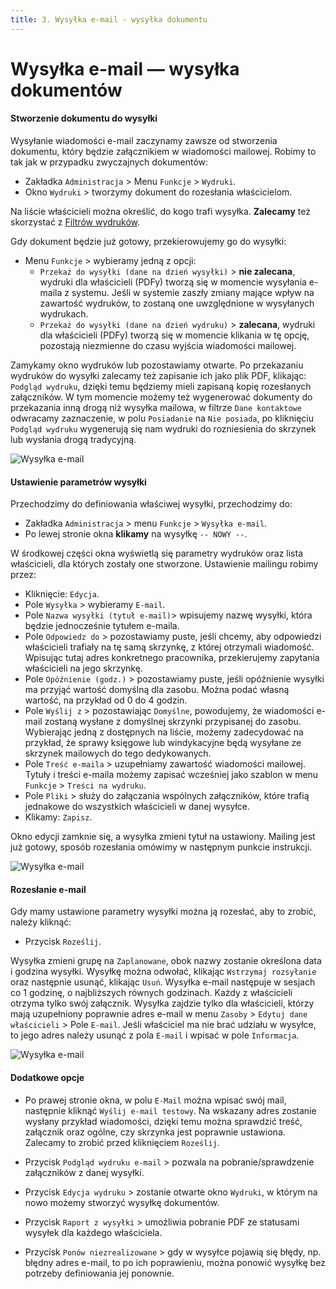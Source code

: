 ```yaml
---
title: 3. Wysyłka e-mail - wysyłka dokumentu
---
```


# Wysyłka e-mail — wysyłka dokumentów

#### Stworzenie dokumentu do wysyłki

Wysyłanie wiadomości e-mail zaczynamy zawsze od stworzenia dokumentu, który będzie załącznikiem w wiadomości mailowej. Robimy to tak jak w przypadku zwyczajnych dokumentów:

- Zakładka `Administracja` > Menu `Funkcje` > `Wydruki`.
- Okno `Wydruki` > tworzymy dokument do rozesłania właścicielom.

Na liście właścicieli można określić, do kogo trafi wysyłka. **Zalecamy** też skorzystać z [Filtrów wydruków](https://doc.weles3.pl/ogolne/wydruki/Filtry-wydrukow.html).

Gdy dokument będzie już gotowy, przekierowujemy go do wysyłki:

- Menu `Funkcje` > wybieramy jedną z opcji:
    - `Przekaż do wysyłki (dane na dzień wysyłki)` > **nie zalecana**, wydruki dla właścicieli (PDFy) tworzą się w momencie wysyłania e-maila z systemu. Jeśli w systemie zaszły zmiany mające wpływ na zawartość wydruków, to zostaną one uwzględnione w wysyłanych wydrukach.
    - `Przekaż do wysyłki (dane na dzień wydruku)` > **zalecana**, wydruki dla właścicieli (PDFy) tworzą się w momencie klikania w tę opcję, pozostają niezmienne do czasu wyjścia wiadomości mailowej.

Zamykamy okno wydruków lub pozostawiamy otwarte. Po przekazaniu wydruków do wysyłki zalecamy też zapisanie ich jako plik PDF, klikając: `Podgląd wydruku`, dzięki temu będziemy mieli zapisaną kopię rozesłanych załączników. W tym momencie możemy też wygenerować dokumenty do przekazania inną drogą niż wysyłka mailowa, w filtrze `Dane kontaktowe` odwracamy zaznaczenie, w polu `Posiadanie` na `Nie posiada`, po kliknięciu `Podgląd wydruku` wygenerują się nam wydruki do rozniesienia do skrzynek lub wysłania drogą tradycyjną.

![Wysyłka e-mail](wysylkaemailwydruk.gif)

#### Ustawienie parametrów wysyłki

Przechodzimy do definiowania właściwej wysyłki, przechodzimy do:

- Zakładka `Administracja` > menu `Funkcje` > `Wysyłka e-mail`.
- Po lewej stronie okna **klikamy** na wysyłkę `-- NOWY --`.

W środkowej części okna wyświetlą się parametry wydruków oraz lista właścicieli, dla których zostały one stworzone. Ustawienie mailingu robimy przez:

- Kliknięcie: `Edycja`.
- Pole `Wysyłka` > wybieramy `E-mail`.
- Pole `Nazwa wysyłki (tytuł e-mail)`> wpisujemy nazwę wysyłki, która będzie jednocześnie tytułem e-maila.
- Pole `Odpowiedz do` > pozostawiamy puste, jeśli chcemy, aby odpowiedzi właścicieli trafiały na tę samą skrzynkę, z której otrzymali wiadomość. Wpisując tutaj adres konkretnego pracownika, przekierujemy zapytania właścicieli na jego skrzynkę.
- Pole `Opóźnienie (godz.)` > pozostawiamy puste, jeśli opóźnienie wysyłki ma przyjąć wartość domyślną dla zasobu. Można podać własną wartość, na przykład od 0 do 4 godzin.
- Pole `Wyślij z` > pozostawiając `Domyślne`, powodujemy, że wiadomości e-mail zostaną wysłane z domyślnej skrzynki przypisanej do zasobu. Wybierając jedną z dostępnych na liście, możemy zadecydować na przykład, że sprawy księgowe lub windykacyjne będą wysyłane ze skrzynek mailowych do tego dedykowanych.
- Pole `Treść e-maila` > uzupełniamy zawartość wiadomości mailowej. Tytuły i treści e-maila możemy zapisać wcześniej jako szablon w menu `Funkcje` > `Treści na wydruku`.
- Pole `Pliki` > służy do załączania wspólnych załączników, które trafią jednakowe do wszystkich właścicieli w danej wysyłce.
- Klikamy: `Zapisz`.

Okno edycji zamknie się, a wysyłka zmieni tytuł na ustawiony. Mailing jest już gotowy, sposób rozesłania omówimy w następnym punkcie instrukcji.

![Wysyłka e-mail](wysylkaemail.gif)

#### Rozesłanie e-mail

Gdy mamy ustawione parametry wysyłki można ją rozesłać, aby to zrobić, należy kliknąć:

- Przycisk `Roześlij`.

Wysyłka zmieni grupę na `Zaplanowane`, obok nazwy zostanie określona data i godzina wysyłki. Wysyłkę można odwołać, klikając `Wstrzymaj rozsyłanie` oraz następnie usunąć, klikając `Usuń`. Wysyłka e-mail następuje w sesjach co 1 godzinę, o najbliższych równych godzinach. Każdy z właścicieli otrzyma tylko swój załącznik. Wysyłka zajdzie tylko dla właścicieli, którzy mają uzupełniony poprawnie adres e-mail w menu `Zasoby` > `Edytuj dane właścicieli` > Pole `E-mail`. Jeśli właściciel ma nie brać udziału w wysyłce, to jego adres należy usunąć z pola `E-mail` i wpisać w pole `Informacja`.

![Wysyłka e-mail](wysylkaemailrozeslanie.gif)

#### Dodatkowe opcje

- Po prawej stronie okna, w polu `E-Mail` można wpisać swój mail, następnie kliknąć `Wyślij e-mail testowy`. Na wskazany adres zostanie wysłany przykład wiadomości, dzięki temu można sprawdzić treść, załącznik oraz ogólne, czy skrzynka jest poprawnie ustawiona. Zalecamy to zrobić przed kliknięciem `Roześlij`.

- Przycisk `Podgląd wydruku e-mail` > pozwala na pobranie/sprawdzenie załączników z danej wysyłki.

- Przycisk `Edycja wydruku` > zostanie otwarte okno `Wydruki`, w którym na nowo możemy stworzyć wysyłkę dokumentów.

- Przycisk `Raport z wysyłki` > umożliwia pobranie PDF ze statusami wysyłek dla każdego właściciela.

- Przycisk `Ponów niezrealizowane` > gdy w wysyłce pojawią się błędy, np. błędny adres e-mail, to po ich poprawieniu, można ponowić wysyłkę bez potrzeby definiowania jej ponownie.